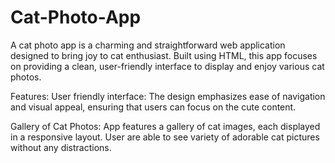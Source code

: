 # Cat-Photo-App
A cat photo app is a charming and straightforward web application designed to bring joy to cat enthusiast. Built using HTML, this app focuses on providing a clean, user-friendly interface to display and enjoy various cat photos. 


Features:
User friendly interface: The design emphasizes ease of navigation and visual appeal, ensuring that users can focus on the cute content.

Gallery of Cat Photos: App features a gallery of cat images, each displayed in a responsive layout. User are able to see variety of adorable cat pictures without any distractions. 

